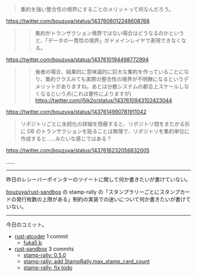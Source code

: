 > 集約を強い整合性の境界にすることのメリットって何なんだろう。

<https://twitter.com/bouzuya/status/1437608012248608768>

> > 集約がトランザクション境界ではない場合はどうなるのかというと、「データの一貫性の境界」がドメインレイヤで表現できなくなる。

<https://twitter.com/bouzuya/status/1437610194498772994>

> > 後者の場合、結果的に意味論的に巨大な集約を作っていることになり、集約クラスみても実際の整合性の境界が不明瞭になるというデメリットがありますね。あとは分散システムの都合上スケールしなくなるという点(これは要件によりますが)
> <https://twitter.com/j5ik2o/status/1437610943102423044>

<https://twitter.com/bouzuya/status/1437614990781911042>

> リポジトリごとに永続化の詳細を隠蔽すると、リポジトリ間をまたがる形に DB のトランザクションを貼ることは無理で、リポジトリを集約単位に作成すると……みたいな感じではある？

<https://twitter.com/bouzuya/status/1437616232056832005>

……

---

昨日のレシーバーポインターのツイートに関して何か書きたいが書けていない。

[bouzuya/rust-sandbox] の stamp-rally の「スタンプラリーごとにスタンプカードの発行枚数の上限がある」制約の実装での迷いについて何か書きたいが書けていない。

---

今日のコミット。

- [rust-atcoder](https://github.com/bouzuya/rust-atcoder) 1 commit
  - [fuka5 b](https://github.com/bouzuya/rust-atcoder/commit/cdf7e1806317248d35d2e473d64e4ad77cd5d427)
- [rust-sandbox](https://github.com/bouzuya/rust-sandbox) 3 commits
  - [stamp-rally: 0.5.0](https://github.com/bouzuya/rust-sandbox/commit/f3ed74a7696cb96aa538d3621f949ab51cffc915)
  - [stamp-rally: add StampRally.max_stamp_card_count](https://github.com/bouzuya/rust-sandbox/commit/a747553c520fbd2cde0ab6c5ae7a5d7724531b3d)
  - [stamp-rally: fix todo](https://github.com/bouzuya/rust-sandbox/commit/ea7ee45ecc538453203dc425491e626762d8126c)

[bouzuya/rust-sandbox]: https://github.com/bouzuya/rust-sandbox
